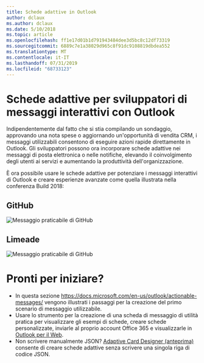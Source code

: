 ```yaml
---
title: Schede adattive in Outlook
author: dclaux
ms.author: dclaux
ms.date: 5/10/2018
ms.topic: article
ms.openlocfilehash: ff1e17d01b1d791943484dee3d5bc8c12df73319
ms.sourcegitcommit: 6889c7e1a38029d965c8f91dc9108819dbdea552
ms.translationtype: MT
ms.contentlocale: it-IT
ms.lasthandoff: 07/31/2019
ms.locfileid: "68733123"
---
```

# <a name="adaptive-cards-for-outlook-actionable-message-developers"></a>Schede adattive per sviluppatori di messaggi interattivi con Outlook

Indipendentemente dal fatto che si stia compilando un sondaggio, approvando una nota spese o aggiornando un'opportunità di vendita CRM, i messaggi utilizzabili consentono di eseguire azioni rapide direttamente in Outlook. Gli sviluppatori possono ora incorporare schede adattive nei messaggi di posta elettronica o nelle notifiche, elevando il coinvolgimento degli utenti ai servizi e aumentando la produttività dell'organizzazione.

È ora possibile usare le schede adattive per potenziare i messaggi interattivi di Outlook e creare esperienze avanzate come quella illustrata nella conferenza Build 2018:

## <a name="github"></a>GitHub
![Messaggio praticabile di GitHub](media/outlook/GitHub.png)

## <a name="limeade"></a>Limeade
![Messaggio praticabile di GitHub](media/outlook/Limeade.jpg)


# <a name="ready-to-start"></a>Pronti per iniziare?

- In questa sezione https://docs.microsoft.com/en-us/outlook/actionable-messages/ vengono illustrati i passaggi per la creazione del primo scenario di messaggio utilizzabile.
- Usare lo strumento per la creazione di una scheda di messaggio di utilità pratica per visualizzare gli esempi di schede, creare schede personalizzate, inviarle al proprio account Office 365 e visualizzarle in [Outlook per il Web](https://outlook.office.com).
- Non scrivere manualmente JSON? [Adaptive Card Designer (anteprima)](https://acdesignerbeta.azurewebsites.net) consente di creare schede adattive senza scrivere una singola riga di codice JSON.